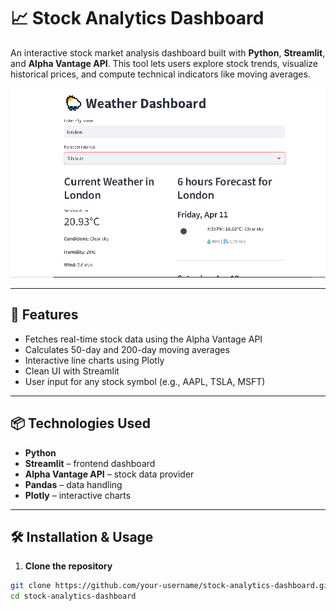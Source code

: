 # 📈 Stock Analytics Dashboard

An interactive stock market analysis dashboard built with **Python**, **Streamlit**, and **Alpha Vantage API**. This tool lets users explore stock trends, visualize historical prices, and compute technical indicators like moving averages.

![App Screenshot](screenshot/scrrenshot.png)

---

## 🔧 Features

- Fetches real-time stock data using the Alpha Vantage API
- Calculates 50-day and 200-day moving averages
- Interactive line charts using Plotly
- Clean UI with Streamlit
- User input for any stock symbol (e.g., AAPL, TSLA, MSFT)

---

## 📦 Technologies Used

- **Python**
- **Streamlit** – frontend dashboard
- **Alpha Vantage API** – stock data provider
- **Pandas** – data handling
- **Plotly** – interactive charts

---

## 🛠️ Installation & Usage

1. **Clone the repository**

```bash
git clone https://github.com/your-username/stock-analytics-dashboard.git
cd stock-analytics-dashboard
